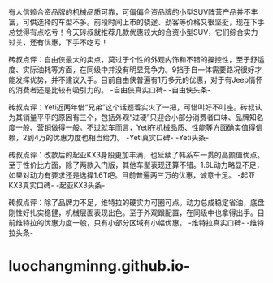 有人信赖合资品牌的机械品质可靠，可偏偏合资品牌的小型SUV阵营产品并不丰富，可供选择的车型不多。前段时间上市的骁途、劲客等价格又很坚挺，现在下手总觉得有点吃亏！今天砖叔就推荐几款优惠较大的合资小型SUV，它们综合实力过关，还有优惠，下手不吃亏！
 
 
 
 
 
 
砖叔点评：自由侠最大的卖点，莫过于个性的外观内饰和不错的操控性，至于舒适度、实际油耗等方面，在同级中并没有明显竞争力。9挡手自一体需要路况很好才能发挥优势，并不建议入手。目前自由侠普遍有1万多元的优惠，对于有Jeep情怀的消费者还是比较有吸引力的。
-自由侠真实口碑-   -自由侠头条-
 
 
 
 
 
 
砖叔点评：Yeti近两年借“兄弟”这个话题着实火了一把，可惜叫好不叫座。砖叔认为其销量平平的原因有三个，包括外观“过硬”只迎合小部分消费者口味、品牌知名度一般、营销做得一般。不过就车而言，Yeti在机械品质、性能等方面确实值得信赖，2到4万的优惠力度也相当给力。
-Yeti真实口碑-   -Yeti头条-
 
 
 
 
 
 
砖叔点评：改款后的起亚KX3身段更加丰满，也延续了韩系车一贯的高颜值优点。至于性价比方面，除了两款入门版，其他车型表现还算不错。1.6L动力略显不足，如果对动力有要求还是选择1.6T吧。目前普遍两三万的优惠，诚意十足。
-起亚KX3真实口碑-   -起亚KX3头条-
 
 
 
 
 
 
砖叔点评：除了品牌力不足，维特拉的硬实力可圈可点。动力总成稳定省油，底盘刚性好扎实稳健，机械层面表现出色。至于外观跟配置，在同级中也拿得出手。目前维特拉的优惠力度一般，只有小部分区域有小幅优惠。
-维特拉真实口碑-   -维特拉头条-
 
 
# luochangminng.github.io-
